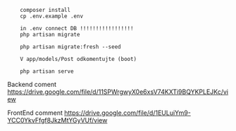 
        composer install
        cp .env.example .env
            
        in .env connect DB !!!!!!!!!!!!!!!!!
        php artisan migrate

        php artisan migrate:fresh --seed

        V app/models/Post odkomentujte (boot)
        
        php artisan serve 


Backend coment
https://drive.google.com/file/d/11SPWrgwyX0e6xsV74KXTi9BQYKPLEJKc/view
        

FrontEnd comment
https://drive.google.com/file/d/1EULuiYm9-YCC0YkvFfgf8JkzMtYGyVUf/view
